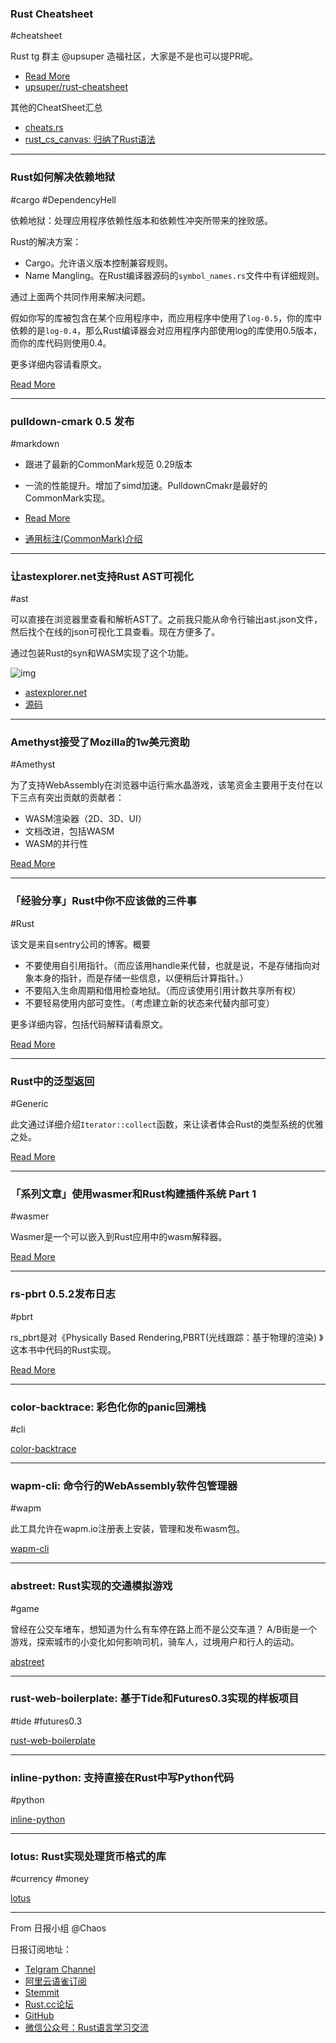### Rust Cheatsheet

#cheatsheet

Rust tg 群主 @upsuper 造福社区，大家是不是也可以提PR呢。

- [Read More](https://upsuper.github.io/rust-cheatsheet/)
- [upsuper/rust-cheatsheet](https://github.com/upsuper/rust-cheatsheet)

其他的CheatSheet汇总

- [cheats.rs](https://cheats.rs/)
- [rust_cs_canvas: 归纳了Rust语法](https://www.breakdown-notes.com/make/load/rust_cs_canvas/true)

---

### Rust如何解决依赖地狱

#cargo #DependencyHell

依赖地狱：处理应用程序依赖性版本和依赖性冲突所带来的挫败感。

Rust的解决方案：

- Cargo。允许语义版本控制兼容规则。
- Name Mangling。在Rust编译器源码的`symbol_names.rs`文件中有详细规则。

通过上面两个共同作用来解决问题。

假如你写的库被包含在某个应用程序中，而应用程序中使用了`log-0.5`，你的库中依赖的是`log-0.4`，那么Rust编译器会对应用程序内部使用log的库使用0.5版本，而你的库代码则使用0.4。

更多详细内容请看原文。

[Read More](https://stephencoakley.com/2019/04/24/how-rust-solved-dependency-hell)

---

### pulldown-cmark 0.5 发布

#markdown

- 跟进了最新的CommonMark规范 0.29版本
- 一流的性能提升。增加了simd加速。PulldownCmakr是最好的CommonMark实现。

- [Read More](https://www.reddit.com/r/rust/comments/bgx1vg/new_pulldowncmark_05_release/)
- [通用标注(CommonMark)介绍](http://www.commonmark.cn/w/)

---

### 让astexplorer.net支持Rust AST可视化

#ast

可以直接在浏览器里查看和解析AST了。之前我只能从命令行输出ast.json文件，然后找个在线的json可视化工具查看。现在方便多了。

通过包装Rust的syn和WASM实现了这个功能。

![img](https://wx2.sinaimg.cn/mw690/71684decly1g2er6egykkj20u00x6k24.jpg)

- [astexplorer.net](https://astexplorer.net/)
- [源码](https://github.com/fkling/astexplorer/tree/master/website/src/parsers/rust)

---

### Amethyst接受了Mozilla的1w美元资助

#Amethyst

为了支持WebAssembly在浏览器中运行紫水晶游戏，该笔资金主要用于支付在以下三点有突出贡献的贡献者：

- WASM渲染器（2D、3D、UI）
- 文档改进，包括WASM
- WASM的并行性

[Read More](https://www.amethyst.rs/blog/moss-grant-announce/)

---

### 「经验分享」Rust中你不应该做的三件事

#Rust

该文是来自sentry公司的博客。概要

- 不要使用自引用指针。（而应该用handle来代替，也就是说，不是存储指向对象本身的指针，而是存储一些信息，以便稍后计算指针。）
- 不要陷入生命周期和借用检查地狱。（而应该使用引用计数共享所有权）
- 不要轻易使用内部可变性。（考虑建立新的状态来代替内部可变）

更多详细内容，包括代码解释请看原文。

[Read More](https://blog.sentry.io/2018/04/05/you-cant-rust-that)

---

### Rust中的泛型返回

#Generic

此文通过详细介绍`Iterator::collect`函数，来让读者体会Rust的类型系统的优雅之处。

[Read More](https://blog.jcoglan.com/2019/04/22/generic-returns-in-rust/)

---

### 「系列文章」使用wasmer和Rust构建插件系统 Part 1

#wasmer

Wasmer是一个可以嵌入到Rust应用中的wasm解释器。

[Read More](https://wiredforge.com/blog/wasmer-plugin-pt-1)

---

### rs-pbrt 0.5.2发布日志

#pbrt

rs_pbrt是对《Physically Based Rendering,PBRT(光线跟踪：基于物理的渲染) 》这本书中代码的Rust实现。

[Read More](https://www.rs-pbrt.org/blog/2019-04-24-v0-5-2-release-notes/)

---

### color-backtrace: 彩色化你的panic回溯栈

#cli

[color-backtrace](https://github.com/athre0z/color-backtrace)

---

### wapm-cli: 命令行的WebAssembly软件包管理器

#wapm

此工具允许在wapm.io注册表上安装，管理和发布wasm包。

[wapm-cli](https://github.com/wasmerio/wapm-cli)

---

### abstreet: Rust实现的交通模拟游戏

#game

曾经在公交车堵车，想知道为什么有车停在路上而不是公交车道？ A/B街是一个游戏，探索城市的小变化如何影响司机，骑车人，过境用户和行人的运动。

[abstreet](https://github.com/dabreegster/abstreet)

---

### rust-web-boilerplate: 基于Tide和Futures0.3实现的样板项目

#tide #futures0.3

[rust-web-boilerplate](https://github.com/pbzweihander/rust-web-boilerplate)

---

### inline-python: 支持直接在Rust中写Python代码

#python

[inline-python](https://github.com/dronesforwork/inline-python)

---

### lotus: Rust实现处理货币格式的库

#currency #money

[lotus](https://github.com/NerdyPepper/lotus)

---

From 日报小组 @Chaos 

日报订阅地址：

- [Telgram Channel](https://t.me/rust_daily_news )
- [阿里云语雀订阅](https://www.yuque.com/chaosbot/rustnews)
- [Stemmit](https://steemit.com/@blackanger)
- [Rust.cc论坛](https://rust.cc)
- [GitHub](https://github.com/RustStudy/rust_daily_news)
- [微信公众号：Rust语言学习交流](https://rust.cc/article?id=ed7c9379-d681-47cb-9532-0db97d883f62)